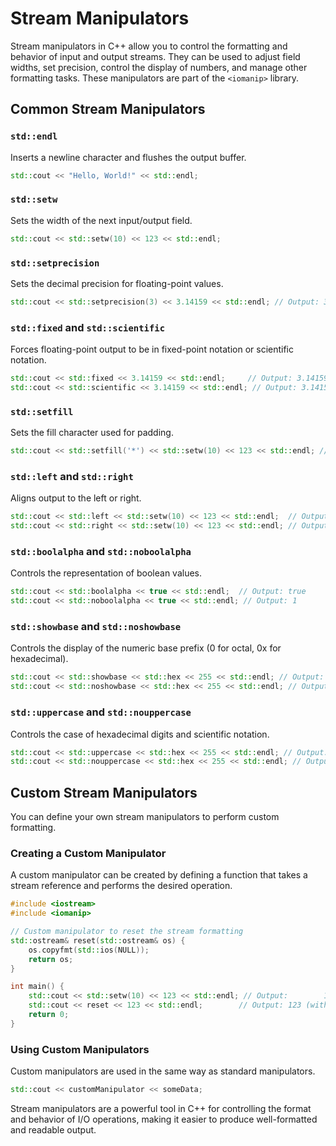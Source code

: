 # Stream Manipulators

Stream manipulators in C++ allow you to control the formatting and behavior of input and output streams. They can be used to adjust field widths, set precision, control the display of numbers, and manage other formatting tasks. These manipulators are part of the `<iomanip>` library.

## Common Stream Manipulators

### `std::endl`

Inserts a newline character and flushes the output buffer.

```cpp
std::cout << "Hello, World!" << std::endl;
```

### `std::setw`

Sets the width of the next input/output field.

```cpp
std::cout << std::setw(10) << 123 << std::endl;
```

### `std::setprecision`

Sets the decimal precision for floating-point values.

```cpp
std::cout << std::setprecision(3) << 3.14159 << std::endl; // Output: 3.14
```

### `std::fixed` and `std::scientific`

Forces floating-point output to be in fixed-point notation or scientific notation.

```cpp
std::cout << std::fixed << 3.14159 << std::endl;     // Output: 3.141590
std::cout << std::scientific << 3.14159 << std::endl; // Output: 3.141590e+00
```

### `std::setfill`

Sets the fill character used for padding.

```cpp
std::cout << std::setfill('*') << std::setw(10) << 123 << std::endl; // Output: *******123
```

### `std::left` and `std::right`

Aligns output to the left or right.

```cpp
std::cout << std::left << std::setw(10) << 123 << std::endl;  // Output: 123       
std::cout << std::right << std::setw(10) << 123 << std::endl; // Output:       123
```

### `std::boolalpha` and `std::noboolalpha`

Controls the representation of boolean values.

```cpp
std::cout << std::boolalpha << true << std::endl;  // Output: true
std::cout << std::noboolalpha << true << std::endl; // Output: 1
```

### `std::showbase` and `std::noshowbase`

Controls the display of the numeric base prefix (0 for octal, 0x for hexadecimal).

```cpp
std::cout << std::showbase << std::hex << 255 << std::endl; // Output: 0xff
std::cout << std::noshowbase << std::hex << 255 << std::endl; // Output: ff
```

### `std::uppercase` and `std::nouppercase`

Controls the case of hexadecimal digits and scientific notation.

```cpp
std::cout << std::uppercase << std::hex << 255 << std::endl; // Output: FF
std::cout << std::nouppercase << std::hex << 255 << std::endl; // Output: ff
```

## Custom Stream Manipulators

You can define your own stream manipulators to perform custom formatting.

### Creating a Custom Manipulator

A custom manipulator can be created by defining a function that takes a stream reference and performs the desired operation.

```cpp
#include <iostream>
#include <iomanip>

// Custom manipulator to reset the stream formatting
std::ostream& reset(std::ostream& os) {
    os.copyfmt(std::ios(NULL));
    return os;
}

int main() {
    std::cout << std::setw(10) << 123 << std::endl; // Output:        123
    std::cout << reset << 123 << std::endl;        // Output: 123 (without width formatting)
    return 0;
}
```

### Using Custom Manipulators

Custom manipulators are used in the same way as standard manipulators.

```cpp
std::cout << customManipulator << someData;
```

Stream manipulators are a powerful tool in C++ for controlling the format and behavior of I/O operations, making it easier to produce well-formatted and readable output.